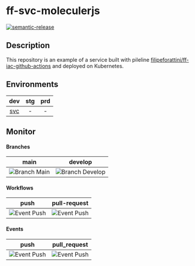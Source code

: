 # ff-svc-moleculerjs
[![semantic-release](https://img.shields.io/badge/%20%20%F0%9F%93%A6%F0%9F%9A%80-semantic--release-e10079.svg)](https://github.com/semantic-release/semantic-release)

## Description

This repository is an example of a service built with pileline [filipeforattini/ff-iac-github-actions](https://github.com/filipeforattini/ff-iac-github-actions) and deployed on Kubernetes.

## Environments

| dev | stg | prd |
|:---:|:---:|:---:|
| [svc](https://ff-svc-moleculerjs.dev.forattini.app/) | - | - |


## Monitor

#### Branches

| main | develop |
| :---: | :---: |
| ![Branch Main](https://github.com/filipeforattini/ff-svc-moleculerjs/actions/workflows/push.yml/badge.svg?branch=main) | ![Branch Develop](https://github.com/filipeforattini/ff-svc-moleculerjs/actions/workflows/push.yml/badge.svg?branch=main) |

#### Workflows

| push | pull-request |
| :---: | :---: |
| ![Event Push](https://github.com/filipeforattini/ff-svc-moleculerjs/actions/workflows/push.yml/badge.svg) | ![Event Push](https://github.com/filipeforattini/ff-svc-moleculerjs/actions/workflows/pull-request.yml/badge.svg) |

#### Events

| push | pull_request |
| :---: | :---: |
| ![Event Push](https://github.com/filipeforattini/ff-svc-moleculerjs/actions/workflows/push.yml/badge.svg?event=push) | ![Event Push](https://github.com/filipeforattini/ff-svc-moleculerjs/actions/workflows/pull-request.yml/badge.svg?event=pull_request) |

